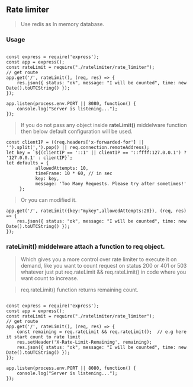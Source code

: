 ## Rate limiter
> Use redis as In memory database.


### Usage

```

const express = require('express');
const app = express();
const rateLimit = require("./ratelimiter/rate_limiter");
// get route 
app.get('/', rateLimit(), (req, res) => {
    res.json({ status: "ok", message: "I will be counted", time: new Date().toUTCString() });
});

app.listen(process.env.PORT || 8080, function() {
    console.log("Server is listening...");
});

```

 > If you do not pass any object inside <strong>rateLimit()</strong> middelware function then below default configuration will be used.
 
 ```
 const clientIP = ((req.headers['x-forwarded-for'] || '').split(',').pop() || req.connection.remoteAddress);
 let key = `${(clientIP == '::1' || clientIP == '::ffff:127.0.0.1') ? '127.0.0.1' : clientIP}`;
 let defaults = {
            allowedAttempts: 10,
            timeFrame: 10 * 60, // in sec
            key: key,
            message: 'Too Many Requests. Please try after sometimes!'
      };
```
> Or you can modified it.

```
app.get('/', rateLimit({key:"mykey",allowedAttempts:20}), (req, res) => {
    res.json({ status: "ok", message: "I will be counted", time: new Date().toUTCString() });
});

```

### rateLimit() middelware attach a function to req object.
> Which gives you a more control over rate limiter to execute it on demand, like you want to count request on status 200 or 401 or 503 whatever just put req.rateLimit && req.rateLimit() in code where you want count to increase.

> req.rateLimit() function returns remaining count.


```

const express = require('express');
const app = express();
const rateLimit = require("./ratelimiter/rate_limiter");
// get route 
app.get('/', rateLimit(), (req, res) => {
    const remaining = req.rateLimit && req.rateLimit();  // e.g here it start count to rate limit
    res.setHeader('X-Rate-Limit-Remaining', remaining);
    res.json({ status: "ok", message: "I will be counted", time: new Date().toUTCString() });
});

app.listen(process.env.PORT || 8080, function() {
    console.log("Server is listening...");
});

```
